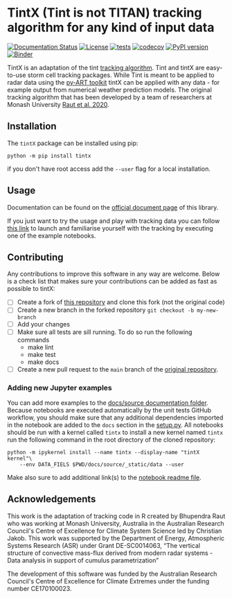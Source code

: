 # TintX (Tint is not TITAN) tracking algorithm for any kind of input data

[![Documentation Status](https://readthedocs.org/projects/tintx/badge/?version=latest)](https://tintx.readthedocs.io/en/latest/?badge=latest)
[![License](https://img.shields.io/badge/License-BSD-purple.svg)](LICENSE)
[![tests](https://github.com/antarcticrainforest/tintX/actions/workflows/tests.yml/badge.svg)](https://github.com/antarcticrainforest/tintX/actions)
[![codecov](https://codecov.io/gh/antarcticrainforest/tintX/branch/main/graph/badge.svg)](https://codecov.io/gh/antarcticrainforest/tintX)
[![PyPI version](https://badge.fury.io/py/tintx.svg)](https://badge.fury.io/py/tintx)
[![Binder](https://mybinder.org/badge_logo.svg)](https://mybinder.org/v2/gh/antarcticrainforest/tintX/main?labpath=Readme.ipynb)

TintX is an adaptation of the tint [tracking algorithm](https://github.com/openradar/TINT).
Tint and tintX are easy-to-use storm cell tracking packages. While Tint is meant
to be applied to radar data using the
[py-ART toolkit](http://arm-doe.github.io/pyart/) tintX can
be applied with any data - for example output from numerical weather prediction
models. The original tracking algorithm that has been developed by a team of
researchers at Monash University [Raut et al. 2020](http://dx.doi.org/10.1175/JAMC-D-20-0119.1).

## Installation
The `tintX` package can be installed using pip:
```console
python -m pip install tintx
```
if you don't have root access add the `--user` flag for a local installation.

## Usage
Documentation can be found on the
[official document page](https://tintx.readthedocs.io/en/latest/) of this
library.

If you just want to try the usage and play with tracking data you can follow
[this link](https://mybinder.org/v2/gh/antarcticrainforest/tintX/main?labpath=Readme.ipynb)
to launch and familiarise yourself with the tracking by executing one of the
example notebooks.


## Contributing
Any contributions to improve this software in any way are welcome. Below is a
check list that makes sure your contributions can be added as fast as
possible to tintX:

- [ ] Create a fork of [this repository](https://github.com/antarcticrainforest/tintX)
     and clone this fork (not the original code)
- [ ] Create a new branch in the forked repository `git checkout -b my-new-branch`
- [ ] Add your changes
- [ ] Make sure all tests are sill running. To do so run the following commands
    - make lint
    - make test
    - make docs
- [ ] Create a new pull request to the `main` branch of the
     [original repository](https://github.com/antarcticrainforest/tintX).
### Adding new Jupyter examples
You can add more examples to the
[docs/source documentation folder](https://github.com/antarcticrainforest/tintX/tree/main/docs/source).
Because notebooks are executed automatically by the unit tests GitHub workflow,
you should make sure that any additional dependencies imported in the notebook
are added to the `docs` section in the
[setup.py](https://github.com/antarcticrainforest/tintX/blob/main/setup.py).
All notebooks should be run with a kernel called `tintx` to install a new
kernel named `tintx` run the following command in the root directory
of the cloned repository:
```console
python -m ipykernel install --name tintx --display-name "tintX kernel"\
    --env DATA_FIELS $PWD/docs/source/_static/data --user
```
Make also sure to add additional link(s) to the
[notebook readme file](https://github.com/antarcticrainforest/tintX/blob/main/.Readme.ipynb).


## Acknowledgements
This work is the adaptation of tracking code in R created by Bhupendra Raut
who was working at Monash University, Australia in the Australian Research
Council's Centre of Excellence for Climate System Science led by
Christian Jakob. This work was supported by the Department of
Energy, Atmospheric Systems Research (ASR) under Grant DE-SC0014063,
“The vertical structure of convective mass-flux derived from modern radar
systems - Data analysis in support of cumulus parametrization”

The development of this software was funded by the Australian Research
Council's Centre of Excellence for Climate Extremes under the funding
number CE170100023.
